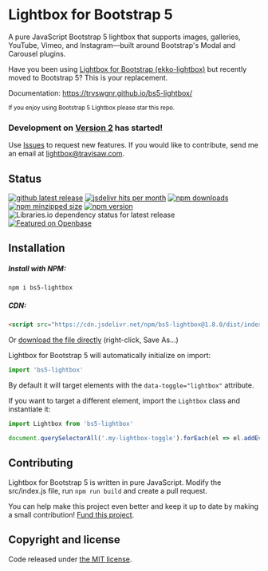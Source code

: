 # Lightbox for Bootstrap 5

A pure JavaScript Bootstrap 5 lightbox that supports images, galleries, YouTube, Vimeo, and Instagram—built around Bootstrap's Modal and Carousel plugins.

Have you been using [Lightbox for Bootstrap (ekko-lightbox)](https://github.com/ashleydw/lightbox) but recently moved to Bootstrap 5? This is your replacement.

Documentation: https://trvswgnr.github.io/bs5-lightbox/

<sub>If you enjoy using Bootstrap 5 Lightbox please star this repo.</sub>

### Development on [Version 2](https://github.com/trvswgnr/bs5-lightbox/tree/full-rework) has started!

Use [Issues](https://github.com/trvswgnr/bs5-lightbox/issues) to request new features. If you would like to contribute, send me an email at [lightbox@travisaw.com](mailto:lightbox@travisaw.com).

## Status
[![github latest release](https://badgen.net/github/tag/trvswgnr/bs5-lightbox?label=release&cache=600)](https://github.com/trvswgnr/bs5-lightbox/releases/latest)
[![jsdelivr hits per month](https://data.jsdelivr.com/v1/package/npm/bs5-lightbox/badge?style=rounded)](https://www.jsdelivr.com/package/npm/bs5-lightbox)
[![npm downloads](https://badgen.net/npm/dt/bs5-lightbox?label=npm%20downloads&color=blue&cache=600)](https://www.npmjs.com/package/bs5-lightbox)
[![npm minzipped size](https://badgen.net/bundlephobia/minzip/bs5-lightbox?label=gzip%20size&color=green&cache=600)](https://bundlephobia.com/package/bs5-lightbox)
[![npm version](https://badgen.net/npm/v/bs5-lightbox?cache=600)](https://www.npmjs.com/package/bs5-lightbox)
![Libraries.io dependency status for latest release](https://img.shields.io/librariesio/release/npm/bs5-lightbox)
[![Featured on Openbase](https://badges.openbase.com/js/featured/bs5-lightbox.svg?token=R2MqRDwb93ap0dYGkIBBPigErEYve+e1dnfTDZImQog=)](https://openbase.com/js/bs5-lightbox)

## Installation
##### Install with NPM:
```shell
npm i bs5-lightbox
```

##### CDN:
```html
<script src="https://cdn.jsdelivr.net/npm/bs5-lightbox@1.8.0/dist/index.bundle.min.js"></script>
```

Or [download the file directly](https://raw.githubusercontent.com/trvswgnr/bs5-lightbox/main/dist/index.bundle.min.js) (right-click, Save As...)


Lightbox for Bootstrap 5 will automatically initialize on import:
```js
import 'bs5-lightbox'
```
By default it will target elements with the `data-toggle="lightbox"` attribute.

If you want to target a different element, import the `Lightbox` class and instantiate it:
```js
import Lightbox from 'bs5-lightbox'

document.querySelectorAll('.my-lightbox-toggle').forEach(el => el.addEventListener('click', Lightbox.initialize));
```

## Contributing
Lightbox for Bootstrap 5 is written in pure JavaScript.
Modify the src/index.js file, run `npm run build` and create a pull request.

You can help make this project even better and keep it up to date by making a small contribution! [Fund this project](https://github.com/sponsors/trvswgnr).

## Copyright and license

Code released under [the MIT license](https://github.com/trvswgnr/bs5-lightbox/blob/main/LICENSE).
